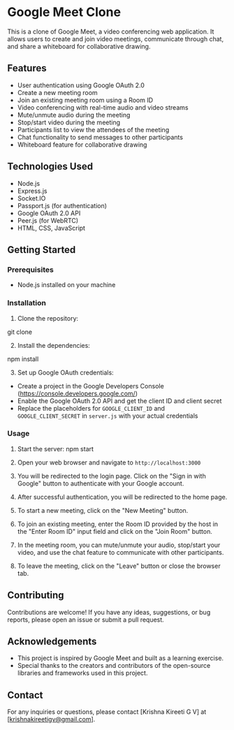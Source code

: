 # Google Meet Clone

This is a clone of Google Meet, a video conferencing web application. It allows users to create and join video meetings, communicate through chat, and share a whiteboard for collaborative drawing.

## Features

- User authentication using Google OAuth 2.0
- Create a new meeting room
- Join an existing meeting room using a Room ID
- Video conferencing with real-time audio and video streams
- Mute/unmute audio during the meeting
- Stop/start video during the meeting
- Participants list to view the attendees of the meeting
- Chat functionality to send messages to other participants
- Whiteboard feature for collaborative drawing

## Technologies Used

- Node.js
- Express.js
- Socket.IO
- Passport.js (for authentication)
- Google OAuth 2.0 API
- Peer.js (for WebRTC)
- HTML, CSS, JavaScript

## Getting Started

### Prerequisites

- Node.js installed on your machine

### Installation

1. Clone the repository:

git clone <repository-url>

2. Install the dependencies:

npm install

3. Set up Google OAuth credentials:

- Create a project in the Google Developers Console (https://console.developers.google.com/)
- Enable the Google OAuth 2.0 API and get the client ID and client secret
- Replace the placeholders for `GOOGLE_CLIENT_ID` and `GOOGLE_CLIENT_SECRET` in `server.js` with your actual credentials

### Usage

1. Start the server:
npm start

2. Open your web browser and navigate to `http://localhost:3000`

3. You will be redirected to the login page. Click on the "Sign in with Google" button to authenticate with your Google account.

4. After successful authentication, you will be redirected to the home page.

5. To start a new meeting, click on the "New Meeting" button.

6. To join an existing meeting, enter the Room ID provided by the host in the "Enter Room ID" input field and click on the "Join Room" button.

7. In the meeting room, you can mute/unmute your audio, stop/start your video, and use the chat feature to communicate with other participants.

8. To leave the meeting, click on the "Leave" button or close the browser tab.

## Contributing

Contributions are welcome! If you have any ideas, suggestions, or bug reports, please open an issue or submit a pull request.

## Acknowledgements

- This project is inspired by Google Meet and built as a learning exercise.
- Special thanks to the creators and contributors of the open-source libraries and frameworks used in this project.

## Contact

For any inquiries or questions, please contact [Krishna Kireeti G V] at [krishnakireetigv@gmail.com].



